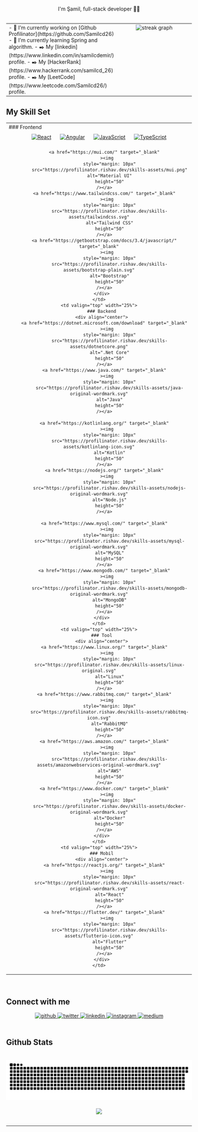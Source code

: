 ###
<div align="center">I'm Şamil, full-stack developer 👨‍💻</div>

<br />

<table border="0px" cellspacing="0px" cellpadding="0px">
  <tr>
    <td valign="top" width="50%">
      - 🔭 I’m currently working on [Github
      Profilinator](https://github.com/Samilcd26) - 🌱 I’m currently learning
      Spring and algorithm. - ✒️ My
      [linkedin](https://www.linkedin.com/in/samilcdemir/) profile. - ✒️ My
      [HackerRank](https://www.hackerrank.com/samilcd_26) profile. - ✒️ My
      [LeetCode](https://www.leetcode.com/Samilcd26/) profile.
    </td>
    <td valign="top" width="50%">
      <div align="center">
        <img
          src="https://streak-stats.demolab.com?user=Samilcd26&locale=en&mode=daily&theme=dark&hide_border=false&border_radius=5&order=3"
          height="220"
          alt="streak graph"
        />
      </div>
    </td>
  </tr>
</table>

## My Skill Set
<table>
  <tr>
    <td valign="top" width="25%">
      ### Frontend
      <div align="center">
        <a href="https://reactjs.org/" target="_blank"
          ><img
            style="margin: 10px"
            src="https://profilinator.rishav.dev/skills-assets/react-original-wordmark.svg"
            alt="React"
            height="50"
        /></a>
        <a href="https://angular.io/" target="_blank"
          ><img
            style="margin: 10px"
            src="https://profilinator.rishav.dev/skills-assets/angularjs-original.svg"
            alt="Angular"
            height="50"
        /></a>
        <a href="https://www.javascript.com/" target="_blank"
          ><img
            style="margin: 10px"
            src="https://profilinator.rishav.dev/skills-assets/javascript-original.svg"
            alt="JavaScript"
            height="50"
        /></a>
        <a href="https://www.typescriptlang.org/" target="_blank"
          ><img
            style="margin: 10px"
            src="https://profilinator.rishav.dev/skills-assets/typescript-original.svg"
            alt="TypeScript"
            height="50"
        /></a>

        <a href="https://mui.com/" target="_blank"
          ><img
            style="margin: 10px"
            src="https://profilinator.rishav.dev/skills-assets/mui.png"
            alt="Material UI"
            height="50"
        /></a>
        <a href="https://www.tailwindcss.com/" target="_blank"
          ><img
            style="margin: 10px"
            src="https://profilinator.rishav.dev/skills-assets/tailwindcss.svg"
            alt="Tailwind CSS"
            height="50"
        /></a>
        <a href="https://getbootstrap.com/docs/3.4/javascript/" target="_blank"
          ><img
            style="margin: 10px"
            src="https://profilinator.rishav.dev/skills-assets/bootstrap-plain.svg"
            alt="Bootstrap"
            height="50"
        /></a>
      </div>
    </td>
    <td valign="top" width="25%">
      ### Backend
      <div align="center">
        <a href="https://dotnet.microsoft.com/download" target="_blank"
          ><img
            style="margin: 10px"
            src="https://profilinator.rishav.dev/skills-assets/dotnetcore.png"
            alt=".Net Core"
            height="50"
        /></a>
        <a href="https://www.java.com/" target="_blank"
          ><img
            style="margin: 10px"
            src="https://profilinator.rishav.dev/skills-assets/java-original-wordmark.svg"
            alt="Java"
            height="50"
        /></a>

        <a href="https://kotlinlang.org/" target="_blank"
          ><img
            style="margin: 10px"
            src="https://profilinator.rishav.dev/skills-assets/kotlinlang-icon.svg"
            alt="Kotlin"
            height="50"
        /></a>
        <a href="https://nodejs.org/" target="_blank"
          ><img
            style="margin: 10px"
            src="https://profilinator.rishav.dev/skills-assets/nodejs-original-wordmark.svg"
            alt="Node.js"
            height="50"
        /></a>

        <a href="https://www.mysql.com/" target="_blank"
          ><img
            style="margin: 10px"
            src="https://profilinator.rishav.dev/skills-assets/mysql-original-wordmark.svg"
            alt="MySQL"
            height="50"
        /></a>
        <a href="https://www.mongodb.com/" target="_blank"
          ><img
            style="margin: 10px"
            src="https://profilinator.rishav.dev/skills-assets/mongodb-original-wordmark.svg"
            alt="MongoDB"
            height="50"
        /></a>
      </div>
    </td>
    <td valign="top" width="25%">
      ### Tool
      <div align="center">
        <a href="https://www.linux.org/" target="_blank"
          ><img
            style="margin: 10px"
            src="https://profilinator.rishav.dev/skills-assets/linux-original.svg"
            alt="Linux"
            height="50"
        /></a>
        <a href="https://www.rabbitmq.com/" target="_blank"
          ><img
            style="margin: 10px"
            src="https://profilinator.rishav.dev/skills-assets/rabbitmq-icon.svg"
            alt="RabbitMQ"
            height="50"
        /></a>
        <a href="https://aws.amazon.com/" target="_blank"
          ><img
            style="margin: 10px"
            src="https://profilinator.rishav.dev/skills-assets/amazonwebservices-original-wordmark.svg"
            alt="AWS"
            height="50"
        /></a>
        <a href="https://www.docker.com/" target="_blank"
          ><img
            style="margin: 10px"
            src="https://profilinator.rishav.dev/skills-assets/docker-original-wordmark.svg"
            alt="Docker"
            height="50"
        /></a>
      </div>
    </td>
    <td valign="top" width="25%">
      ### Mobil
      <div align="center">
        <a href="https://reactjs.org/" target="_blank"
          ><img
            style="margin: 10px"
            src="https://profilinator.rishav.dev/skills-assets/react-original-wordmark.svg"
            alt="React"
            height="50"
        /></a>
        <a href="https://flutter.dev/" target="_blank"
          ><img
            style="margin: 10px"
            src="https://profilinator.rishav.dev/skills-assets/flutterio-icon.svg"
            alt="Flutter"
            height="50"
        /></a>
      </div>
    </td>
  </tr>
</table>

<br />

## Connect with me
<div align="center">
  <a href="https://github.com/Samilcd26" target="_blank">
    <img
    src=https://img.shields.io/badge/github-%2324292e.svg?&style=for-the-badge&logo=github&logoColor=white
    alt=github style="margin-bottom: 5px;" />
  </a>
  <a href="https://twitter.com/Samilcd26" target="_blank">
    <img
    src=https://img.shields.io/badge/twitter-%2300acee.svg?&style=for-the-badge&logo=twitter&logoColor=white
    alt=twitter style="margin-bottom: 5px;" />
  </a>
  <a href="//www.linkedin.com/in/samilcdemir/" target="_blank">
    <img
    src=https://img.shields.io/badge/linkedin-%231E77B5.svg?&style=for-the-badge&logo=linkedin&logoColor=white
    alt=linkedin style="margin-bottom: 5px;" />
  </a>
  <a href="https://www.instagram.com/samilcd.26/?hl=tr" target="_blank">
    <img
    src=https://img.shields.io/badge/instagram-%23000000.svg?&style=for-the-badge&logo=instagram&logoColor=white
    alt=instagram style="margin-bottom: 5px;" />
  </a>
  <a href="https://medium.com/@samilcd.26" target="_blank">
    <img
    src=https://img.shields.io/badge/medium-%23292929.svg?&style=for-the-badge&logo=medium&logoColor=white
    alt=medium style="margin-bottom: 5px;" />
  </a>
</div>

<br />

## Github Stats
<br clear="both" />

<div align="center">
  <img
    src="https://github.com/Samilcd26/Samilcd26/blob/output/github-contribution-grid-snake.svg"
    alt="Snake animation"
  />
</div>

<br />

<div align="center">
  <img
    src="https://komarev.com/ghpvc/?username=Samilcd26&&style=flat-square"
    align="center"
  />
</div>

<br />

-----
